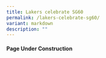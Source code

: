 ```yaml
---
title: Lakers celebrate SG60
permalink: /lakers-celebrate-sg60/
variant: markdown
description: ""
---
```

<h4>Page Under Construction</h4>
<p></p>